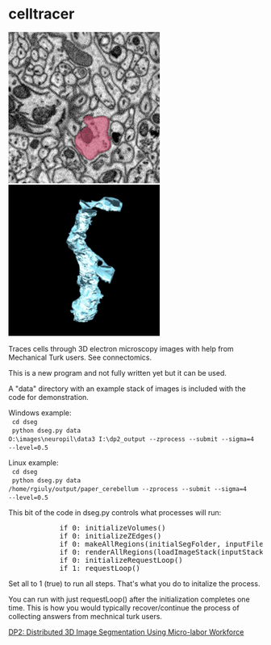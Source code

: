 celltracer
==========

![Alt attribute text Here](doc/dp2_300x300.gif)
![Alt attribute text Here](doc/movie_of_gial_cell_and_neuron_smaller.gif)



Traces cells through 3D electron microscopy images with help from Mechanical Turk users. See connectomics.


This is a new program and not fully written yet but it can be used.

A "data" directory with an example stack of images is included with the code for demonstration.


Windows example:
<br><code>
cd dseg<br>
python dseg.py data O:\images\neuropil\data3 I:\dp2_output --zprocess --submit --sigma=4 --level=0.5
</code>

Linux example:
<br><code>
cd dseg<br>
python dseg.py data /home/rgiuly/output/paper_cerebellum --zprocess --submit --sigma=4 --level=0.5
</code>


This bit of the code in dseg.py controls what processes will run:
<pre>
            if 0: initializeVolumes()
            if 0: initializeZEdges()
            if 0: makeAllRegions(initialSegFolder, inputFileExtension=inputFileExtension)
            if 0: renderAllRegions(loadImageStack(inputStack, None), 1)
            if 0: initializeRequestLoop()
            if 1: requestLoop()
</pre>

Set all to 1 (true) to run all steps. That's what you do to initalize the process.


You can run with just requestLoop() after the initialization completes one time. This is how you would typically recover/continue the process of collecting answers from mechnical turk users.


<a href=http://bioinformatics.oxfordjournals.org/content/29/10/1359> DP2: Distributed 3D Image Segmentation Using Micro-labor Workforce </a>
